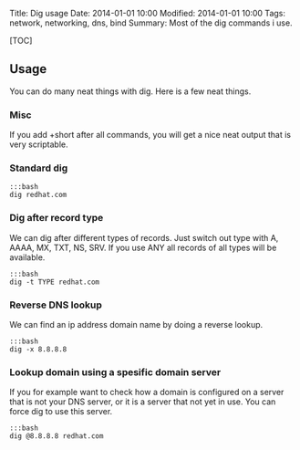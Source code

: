 Title: Dig usage
Date: 2014-01-01 10:00
Modified: 2014-01-01 10:00
Tags: network, networking, dns, bind
Summary: Most of the dig commands i use.

[TOC]

## Usage
You can do many neat things with dig. Here is a few neat things.

### Misc

If you add +short after all commands, you will get a nice neat output that is very scriptable.

### Standard dig

    :::bash
    dig redhat.com

### Dig after record type
We can dig after different types of records. Just switch out type with A, AAAA, MX, TXT, NS, SRV.
If you use ANY all records of all types will be available.

    :::bash
    dig -t TYPE redhat.com

### Reverse DNS lookup
We can find an ip address domain name by doing a reverse lookup.

    :::bash
    dig -x 8.8.8.8

### Lookup domain using a spesific domain server
If you for example want to check how a domain is configured on a server that is not your DNS server, or it is a server that not yet in use. You can force dig to use this server.

    :::bash
    dig @8.8.8.8 redhat.com
